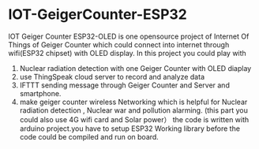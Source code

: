 # IOT-GeigerCounter-ESP32
IOT Geiger Counter ESP32-OLED is one opensource project of Internet Of Things of Geiger Counter 
which could connect into internet through wifi(ESP32 chipset) with OLED display.
In this project you could play with 
1) Nuclear radiation detection with one Geiger Counter with OLED diaplay 
2) use ThingSpeak cloud server to record and analyze data
3) IFTTT sending message through Geiger Counter and Server and smartphone.
4) make geiger counter wireless Networking which is helpful for Nuclear radiation detection , Nuclear war and pollution alarming.
   (this part you could also use 4G wifi card and Solar power） 
the code is written with arduino project.you have to setup ESP32 Working library before the code could be compiled and run on board.
